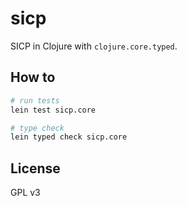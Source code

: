 # sicp

SICP in Clojure with `clojure.core.typed`.

## How to

```bash
# run tests
lein test sicp.core

# type check
lein typed check sicp.core
```

## License

GPL v3
